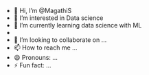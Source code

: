 - 👋 Hi, I’m @MagathiS
- 👀 I’m interested in Data science
- 🌱 I’m currently learning data science with ML
- 
- 💞️ I’m looking to collaborate on ...
- 📫 How to reach me ...
- 😄 Pronouns: ...
- ⚡ Fun fact: ...

<!---
MagathiS/MagathiS is a ✨ special ✨ repository because its `README.md` (this file) appears on your GitHub profile.
You can click the Preview link to take a look at your changes.
--->
